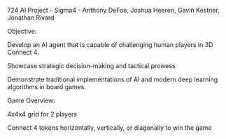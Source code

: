 724 AI Project - Sigma4 - Anthony DeFoe, Joshua Heeren, Gavin Kestner, Jonathan Rivard

Objective: ​

  Develop an AI agent that is capable of challenging human players in 3D Connect 4.​

  Showcase strategic decision-making and tactical prowess​

  Demonstrate traditional implementations of AI and modern deep learning algorithms in board games.​

Game Overview:​

  4x4x4 grid for 2 players​

  Connect 4 tokens horizontally, vertically, or diagonally to win the game​

  

